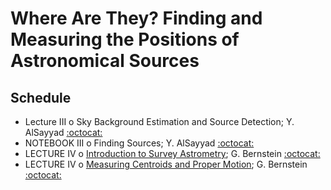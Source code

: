 # Where Are They? Finding and Measuring the Positions of Astronomical Sources

## Schedule

 * Lecture III  o  Sky Background Estimation and Source Detection; Y. AlSayyad [:octocat:](https://github.com/yalsayyad)
 * NOTEBOOK III  o  Finding Sources; Y. AlSayyad [:octocat:](https://github.com/yalsayyad)
 * LECTURE IV  o  [Introduction to Survey Astrometry](Day2/IntroductionToSurveyAstrometry.pdf); G. Bernstein [:octocat:](https://github.com/gbernstein)
 * LECTURE IV  o  [Measuring Centroids and Proper Motion](Day2/MeasuringCentroidsAndProperMotion.ipynb); G. Bernstein [:octocat:](https://github.com/gbernstein)
